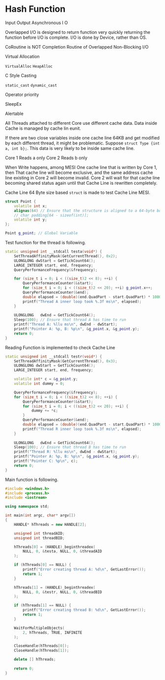 # Hash Function 

Input Output 
Asynchronous I O 

Overlapped I/O is designed to return function very quickly 
returning the function before I/O is complete. 
I/O is done by Device, rather than OS. 

CoRoutine is NOT Completion Routine of Overlapped Non-Blocking I/O 

Virtual Allocation 

`VirtualAlloc` 
`HeapAlloc` 

C Style Casting 

`static_cast` 
`dynamic_cast` 

Operator priority 

SleepEx 

Alertable


All Threads attached to different Core use different cache data. 
Data inside Cache is managed by cache lin eunit. 

If there are two close variables inside one cache line 64KB 
and get modified by each different thread, it might be problematic. 
Suppose `struct Type {int a, int b};`. This data is 
very likely to be inside same cache line. 

Core 1 Reads a only 
Core 2 Reads b only 

When Write happens, among MESI 
One cache line that is written by Core 1, then 
That cache line will become exclusive, and the same address cache line 
existing in Core 2 will become invalid. 
Core 2 will wait for that cache line becoming shared status again until 
that Cache Line is rewritten completely. 

Cache Line 64 Byte size based `struct` is made to test Cache Line MESI. 

```cpp
struct Point {
    volatile int x; 
    alignas(64) // Ensure that the structure is aligned to a 64-byte boundary
    // char padding[64 - sizeof(int)];
    volatile int y;
};

Point g_point; // Global Variable 
```

Test function for the thread is following. 

```cpp
static unsigned int __stdcall testa(void*) { 
    SetThreadAffinityMask(GetCurrentThread(), 0x2);
	ULONGLONG dwStart = GetTickCount64();
    LARGE_INTEGER start, end, frequency;
    QueryPerformanceFrequency(&frequency);

    for (size_t i = 0; i < ((size_t)2 << 8); ++i) {
        QueryPerformanceCounter(&start);
        for (size_t i = 0; i < ((size_t)2 << 20); ++i) g_point.x++;
        QueryPerformanceCounter(&end);
        double elapsed = (double)(end.QuadPart - start.QuadPart) * 1000.0 / frequency.QuadPart;
        printf("Thread A inner loop took %.3f ms\n", elapsed);
    }
    
    ULONGLONG   dwEnd = GetTickCount64();
    Sleep(100); // Ensure that thread A has time to run
	printf("Thread A: %llu ms\n", dwEnd - dwStart); 
	printf("Pointer A: %p, B: %p\n", &g_point.x, &g_point.y);
	return 0;
}
```

Reading Function is implemented to check Cache Line  

```cpp
static unsigned int __stdcall testr(void*) {
    SetThreadAffinityMask(GetCurrentThread(), 0x3);
    ULONGLONG dwStart = GetTickCount64();
    LARGE_INTEGER start, end, frequency; 

    volatile int* c = &g_point.y; 
    volatile int dummy = 0;

    QueryPerformanceFrequency(&frequency);
    for (size_t i = 0; i < ((size_t)2 << 8); ++i) {
        QueryPerformanceCounter(&start);
        for (size_t i = 0; i < ((size_t)2 << 20); ++i) {
            dummy += *c;
        }
        QueryPerformanceCounter(&end);
        double elapsed = (double)(end.QuadPart - start.QuadPart) * 1000.0 / frequency.QuadPart;
        printf("Thread R inner loop took %.3f ms\n", elapsed);
    }
    
    ULONGLONG   dwEnd = GetTickCount64();
    Sleep(100); // Ensure that thread B has time to run
    printf("Thread R: %llu ms\n", dwEnd - dwStart);
    printf("Pointer A: %p, B: %p\n", &g_point.x, &g_point.y); 
	printf("Pointer C: %p\n", c);
	return 0;
}
``` 

Main function is following. 

```cpp
#include <windows.h>
#include <process.h> 
#include <iostream>

using namespace std; 

int main(int argc, char* argv[])
{
	HANDLE* hThreads = new HANDLE[2];

    unsigned int threadAID; 
	unsigned int threadBID;

    hThreads[0] = (HANDLE)_beginthreadex(
        NULL, 0, &testa, NULL, 0, &threadAID
    ); 

    if (hThreads[0] == NULL) {
		printf("Error creating thread A: %d\n", GetLastError());
        return 1;
	}

    hThreads[1] = (HANDLE)_beginthreadex(
        NULL, 0, &testr, NULL, 0, &threadBID
	); 

    if (hThreads[1] == NULL) {
        printf("Error creating thread B: %d\n", GetLastError());
        return 1;
	}

    WaitForMultipleObjects(
        2, hThreads, TRUE, INFINITE
	);

	CloseHandle(hThreads[0]);
    CloseHandle(hThreads[1]);

    delete [] hThreads; 
    
	return 0;
}
```
